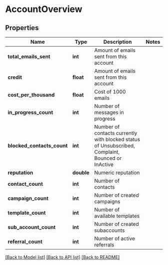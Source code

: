 # AccountOverview

## Properties
Name | Type | Description | Notes
------------ | ------------- | ------------- | -------------
**total_emails_sent** | **int** | Amount of emails sent from this account | 
**credit** | **float** | Amount of emails sent from this account | 
**cost_per_thousand** | **float** | Cost of 1000 emails | 
**in_progress_count** | **int** | Number of messages in progress | 
**blocked_contacts_count** | **int** | Number of contacts currently with blocked status of Unsubscribed, Complaint, Bounced or InActive | 
**reputation** | **double** | Numeric reputation | 
**contact_count** | **int** | Number of contacts | 
**campaign_count** | **int** | Number of created campaigns | 
**template_count** | **int** | Number of available templates | 
**sub_account_count** | **int** | Number of created subaccounts | 
**referral_count** | **int** | Number of active referrals | 

[[Back to Model list]](../README.md#documentation-for-models) [[Back to API list]](../README.md#documentation-for-api-endpoints) [[Back to README]](../README.md)


